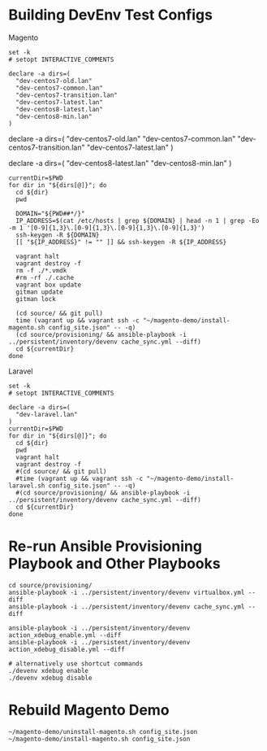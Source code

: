 
# Building DevEnv Test Configs

Magento

    set -k
    # setopt INTERACTIVE_COMMENTS
    
    declare -a dirs=(
      "dev-centos7-old.lan"
      "dev-centos7-common.lan"
      "dev-centos7-transition.lan"
      "dev-centos7-latest.lan"
      "dev-centos8-latest.lan"
      "dev-centos8-min.lan"
    )
   
   declare -a dirs=(
      "dev-centos7-old.lan"
      "dev-centos7-common.lan"
      "dev-centos7-transition.lan"
      "dev-centos7-latest.lan"
    )
   
   declare -a dirs=(
      "dev-centos8-latest.lan"
      "dev-centos8-min.lan"
    )
   
    currentDir=$PWD
    for dir in "${dirs[@]}"; do
      cd ${dir}
      pwd
      
      DOMAIN="${PWD##*/}"
      IP_ADDRESS=$(cat /etc/hosts | grep ${DOMAIN} | head -n 1 | grep -Eo -m 1 '[0-9]{1,3}\.[0-9]{1,3}\.[0-9]{1,3}\.[0-9]{1,3}')
      ssh-keygen -R ${DOMAIN}
      [[ "${IP_ADDRESS}" != "" ]] && ssh-keygen -R ${IP_ADDRESS}
      
      vagrant halt
      vagrant destroy -f
      rm -f ./*.vmdk
      #rm -rf ./.cache
      vagrant box update
      gitman update
      gitman lock
      
      (cd source/ && git pull)
      time (vagrant up && vagrant ssh -c "~/magento-demo/install-magento.sh config_site.json" -- -q)
      (cd source/provisioning/ && ansible-playbook -i ../persistent/inventory/devenv cache_sync.yml --diff)
      cd ${currentDir}
    done

Laravel

    set -k
    # setopt INTERACTIVE_COMMENTS
    
    declare -a dirs=(
      "dev-laravel.lan"
    )
    currentDir=$PWD
    for dir in "${dirs[@]}"; do
      cd ${dir}
      pwd
      vagrant halt
      vagrant destroy -f
      #(cd source/ && git pull)
      #time (vagrant up && vagrant ssh -c "~/magento-demo/install-laravel.sh config_site.json" -- -q)
      #(cd source/provisioning/ && ansible-playbook -i ../persistent/inventory/devenv cache_sync.yml --diff)
      cd ${currentDir}
    done

# Re-run Ansible Provisioning Playbook and Other Playbooks

    cd source/provisioning/
    ansible-playbook -i ../persistent/inventory/devenv virtualbox.yml --diff
    ansible-playbook -i ../persistent/inventory/devenv cache_sync.yml --diff

    ansible-playbook -i ../persistent/inventory/devenv action_xdebug_enable.yml --diff
    ansible-playbook -i ../persistent/inventory/devenv action_xdebug_disable.yml --diff

    # alternatively use shortcut commands
    ./devenv xdebug enable
    ./devenv xdebug disable

# Rebuild Magento Demo

    ~/magento-demo/uninstall-magento.sh config_site.json
    ~/magento-demo/install-magento.sh config_site.json
